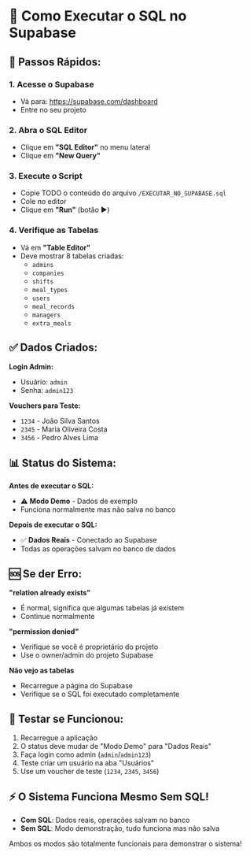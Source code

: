 # 📝 Como Executar o SQL no Supabase

## 🚀 Passos Rápidos:

### 1. Acesse o Supabase
- Vá para: https://supabase.com/dashboard
- Entre no seu projeto

### 2. Abra o SQL Editor
- Clique em **"SQL Editor"** no menu lateral
- Clique em **"New Query"** 

### 3. Execute o Script
- Copie TODO o conteúdo do arquivo `/EXECUTAR_NO_SUPABASE.sql`
- Cole no editor
- Clique em **"Run"** (botão ▶️)

### 4. Verifique as Tabelas
- Vá em **"Table Editor"**
- Deve mostrar 8 tabelas criadas:
  - `admins`
  - `companies` 
  - `shifts`
  - `meal_types`
  - `users`
  - `meal_records`
  - `managers`
  - `extra_meals`

## ✅ Dados Criados:

**Login Admin:**
- Usuário: `admin`
- Senha: `admin123`

**Vouchers para Teste:**
- `1234` - João Silva Santos
- `2345` - Maria Oliveira Costa
- `3456` - Pedro Alves Lima

## 📊 Status do Sistema:

**Antes de executar o SQL:**
- ⚠️ **Modo Demo** - Dados de exemplo
- Funciona normalmente mas não salva no banco

**Depois de executar o SQL:**
- ✅ **Dados Reais** - Conectado ao Supabase
- Todas as operações salvam no banco de dados

## 🆘 Se der Erro:

**"relation already exists"**
- É normal, significa que algumas tabelas já existem
- Continue normalmente

**"permission denied"**
- Verifique se você é proprietário do projeto
- Use o owner/admin do projeto Supabase

**Não vejo as tabelas**
- Recarregue a página do Supabase
- Verifique se o SQL foi executado completamente

## 🧪 Testar se Funcionou:

1. Recarregue a aplicação
2. O status deve mudar de "Modo Demo" para "Dados Reais"
3. Faça login como admin (`admin`/`admin123`)
4. Teste criar um usuário na aba "Usuários"
5. Use um voucher de teste (`1234`, `2345`, `3456`)

## ⚡ O Sistema Funciona Mesmo Sem SQL!

- **Com SQL**: Dados reais, operações salvam no banco
- **Sem SQL**: Modo demonstração, tudo funciona mas não salva

Ambos os modos são totalmente funcionais para demonstrar o sistema!